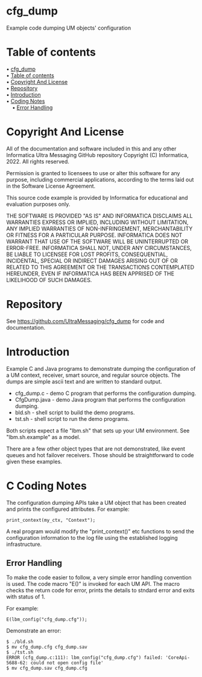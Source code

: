 # cfg_dump

Example code dumping UM objects' configuration

# Table of contents

<!-- mdtoc-start -->
&bull; [cfg_dump](#cfg_dump)  
&bull; [Table of contents](#table-of-contents)  
&bull; [Copyright And License](#copyright-and-license)  
&bull; [Repository](#repository)  
&bull; [Introduction](#introduction)  
&bull; [Coding Notes](#coding-notes)  
&nbsp;&nbsp;&nbsp;&nbsp;&bull; [Error Handling](#error-handling)  
<!-- TOC created by '/home/sford/bin/mdtoc.pl README.md' (see https://github.com/fordsfords/mdtoc) -->
<!-- mdtoc-end -->

# Copyright And License

All of the documentation and software included in this and any
other Informatica Ultra Messaging GitHub repository
Copyright (C) Informatica, 2022. All rights reserved.

Permission is granted to licensees to use
or alter this software for any purpose, including commercial applications,
according to the terms laid out in the Software License Agreement.

This source code example is provided by Informatica for educational
and evaluation purposes only.

THE SOFTWARE IS PROVIDED "AS IS" AND INFORMATICA DISCLAIMS ALL WARRANTIES
EXPRESS OR IMPLIED, INCLUDING WITHOUT LIMITATION, ANY IMPLIED WARRANTIES OF
NON-INFRINGEMENT, MERCHANTABILITY OR FITNESS FOR A PARTICULAR
PURPOSE.  INFORMATICA DOES NOT WARRANT THAT USE OF THE SOFTWARE WILL BE
UNINTERRUPTED OR ERROR-FREE.  INFORMATICA SHALL NOT, UNDER ANY CIRCUMSTANCES,
BE LIABLE TO LICENSEE FOR LOST PROFITS, CONSEQUENTIAL, INCIDENTAL, SPECIAL OR
INDIRECT DAMAGES ARISING OUT OF OR RELATED TO THIS AGREEMENT OR THE
TRANSACTIONS CONTEMPLATED HEREUNDER, EVEN IF INFORMATICA HAS BEEN APPRISED OF
THE LIKELIHOOD OF SUCH DAMAGES.

# Repository

See https://github.com/UltraMessaging/cfg_dump for code and documentation.

# Introduction

Example C and Java programs to demonstrate dumping the configuration of a UM context,
receiver, smart source, and regular source objects.
The dumps are simple ascii text and are written to standard output.

* cfg_dump.c - demo C program that performs the configuration dumping.
* CfgDump.java - demo Java program that performs the configuration dumping.
* bld.sh - shell script to build the demo programs.
* tst.sh - shell script to run the demo programs.

Both scripts expect a file "lbm.sh" that sets up your UM environment. See "lbm.sh.example" as a model.

There are a few other object types that are not demonstrated,
like event queues and hot failover receivers.
Those should be straightforward to code given these examples.

# C Coding Notes

The configuration dumping APIs take a UM object that has been created and
prints the configured attributes.
For example:
````
print_context(my_ctx, "Context");
````
A real program would modify the "print_context()" etc functions to
send the configuration information to the log file
using the established logging infrastructure.

## Error Handling

To make the code easier to follow, a very simple error handling convention is used.
The code macro "E()" is invoked for each UM API.
The macro checks the return code for error, prints the details to stndard error and exits with status of 1.

For example:
````
E(lbm_config("cfg_dump.cfg"));
````
Demonstrate an error:
````
$ ./bld.sh
$ mv cfg_dump.cfg cfg_dump.sav
$ ./tst.sh
ERROR (cfg_dump.c:111): lbm_config("cfg_dump.cfg") failed: 'CoreApi-5688-62: could not open config file'
$ mv cfg_dump.sav cfg_dump.cfg
````
